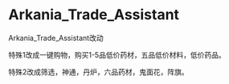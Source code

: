 # Arkania_Trade_Assistant


Arkania_Trade_Assistant改动

特殊1改成一键购物，购买1-5品低价药材，五品低价材料，低价药品。

特殊2改成筛选，神通，丹炉，六品药材，鬼面花，阵旗。